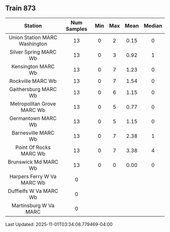 ## Train 873

| Station | Num Samples | Min | Max | Mean | Median |
| :-----: | :---------: | :-: | :-: | :--: | :----: |
| Union Station MARC Washington | 13 | 0 | 2 | 0.15 | 0 |
| Silver Spring MARC Wb | 13 | 0 | 3 | 0.92 | 1 |
| Kensington MARC Wb | 13 | 0 | 7 | 1.23 | 0 |
| Rockville MARC Wb | 13 | 0 | 7 | 1.54 | 0 |
| Gaithersburg MARC Wb | 13 | 0 | 6 | 1.15 | 0 |
| Metropolitan Grove MARC Wb | 13 | 0 | 5 | 0.77 | 0 |
| Germantown MARC Wb | 13 | 0 | 5 | 1.15 | 0 |
| Barnesville MARC Wb | 13 | 0 | 7 | 2.38 | 1 |
| Point Of Rocks MARC Wb | 13 | 0 | 7 | 3.38 | 4 |
| Brunswick Md MARC Wb | 13 | 0 | 0 | 0.00 | 0 |
| Harpers Ferry W Va MARC Wb | 0 |  |  |  |  |
| Duffielfs W Va MARC Wb | 0 |  |  |  |  |
| Martinsburg W Va MARC | 0 |  |  |  |  |


Last Updated: 2025-11-01T03:34:08.779469-04:00